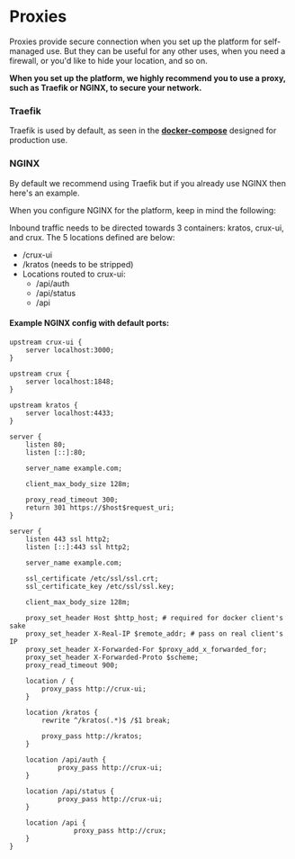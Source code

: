 # Proxies

Proxies provide secure connection when you set up the platform for self-managed use. But they can be useful for any other uses, when you need a firewall, or you'd like to hide your location, and so on.

**When you set up the platform, we highly recommend you to use a proxy, such as Traefik or NGINX, to secure your network.**

### Traefik

Traefik is used by default, as seen in the [**docker-compose**](https://github.com/dyrector-io/dyrectorio/blob/develop/docker-compose.yaml) designed for production use.

### NGINX

By default we recommend using Traefik but if you already use NGINX then here's an example.

When you configure NGINX for the platform, keep in mind the following:

Inbound traffic needs to be directed towards 3 containers: kratos, crux-ui, and crux. The 5 locations defined are below:

* /crux-ui
* /kratos (needs to be stripped)
* Locations routed to crux-ui:
  * /api/auth
  * /api/status
  * /api

#### Example NGINX config with default ports:

```nginx
upstream crux-ui {
    server localhost:3000;
}

upstream crux {
    server localhost:1848;
}

upstream kratos {
    server localhost:4433;
}

server {
    listen 80;
    listen [::]:80;

    server_name example.com;

    client_max_body_size 128m;

    proxy_read_timeout 300;
    return 301 https://$host$request_uri;
}

server {
    listen 443 ssl http2;
    listen [::]:443 ssl http2;

    server_name example.com;

    ssl_certificate /etc/ssl/ssl.crt;
    ssl_certificate_key /etc/ssl/ssl.key;

    client_max_body_size 128m;

    proxy_set_header Host $http_host; # required for docker client's sake
    proxy_set_header X-Real-IP $remote_addr; # pass on real client's IP
    proxy_set_header X-Forwarded-For $proxy_add_x_forwarded_for;
    proxy_set_header X-Forwarded-Proto $scheme;
    proxy_read_timeout 900;

    location / {
        proxy_pass http://crux-ui;
    }

    location /kratos {
        rewrite ^/kratos(.*)$ /$1 break;

        proxy_pass http://kratos;
    }

    location /api/auth {
            proxy_pass http://crux-ui;
    }
    
    location /api/status {
            proxy_pass http://crux-ui;
    }

    location /api {
                proxy_pass http://crux;
    }
}
```
